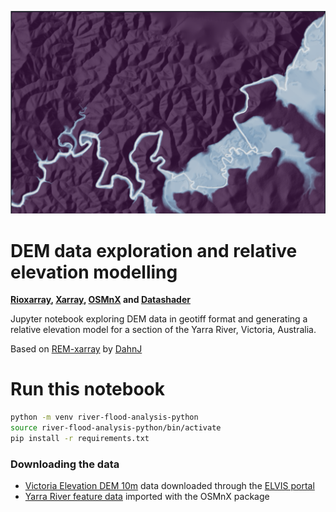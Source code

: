 ![](data/REM-demo.png)
# DEM data exploration and relative elevation modelling
**[Rioxarray](https://corteva.github.io/rioxarray/stable/), [Xarray](https://docs.xarray.dev/en/stable/), [OSMnX](https://osmnx.readthedocs.io/en/stable/) and [Datashader](https://datashader.org/#)**

Jupyter notebook exploring DEM data in geotiff format and generating a relative elevation model for a section of the Yarra River, Victoria, Australia.

Based on [REM-xarray](https://github.com/DahnJ/REM-xarray) by [DahnJ](https://github.com/DahnJ)

# Run this notebook

```bash
python -m venv river-flood-analysis-python
source river-flood-analysis-python/bin/activate
pip install -r requirements.txt
```

### Downloading the data
- [Victoria Elevation DEM 10m](https://discover.data.vic.gov.au/dataset/vicmap-elevation-dem-10m) data downloaded through the [ELVIS portal](https://elevation.fsdf.org.au/)
- [Yarra River feature data](https://www.openstreetmap.org/relation/2211681) imported with the OSMnX package